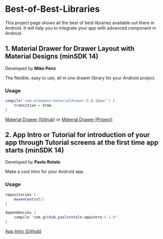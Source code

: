 # Best-of-Best-Libraries
This project page shows all the best of best libraries available out there in Android. It will help you to integrate your app with advanced component in Android.

## 1. Material Drawer for Drawer Layout with Material Designs (minSDK 14)

Developed by **Mike Penz**

The flexible, easy to use, all in one drawer library for your Android project.

### Usage

```gradle
compile('com.mikepenz:materialdrawer:5.8.1@aar') {
	transitive = true
}
```

[Material Drawer (Github)](https://github.com/mikepenz/MaterialDrawer) or [Material Drawer (Project)](http://mikepenz.github.io/MaterialDrawer/)


## 2. App Intro or Tutorial for introduction of your app through Tutorial screens at the first time app starts (minSDK 14)

Developed by **Paolo Rotolo**

Make a cool intro for your Android app.

### Usage

```java
repositories {
    mavenCentral()
}

dependencies {
    compile 'com.github.paolorotolo:appintro:4.1.0'
}
```

[App Intro (Github)](https://github.com/apl-devs/AppIntro)
